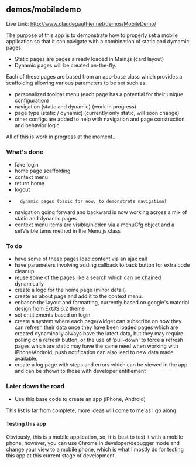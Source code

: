 ## demos/mobiledemo

Live Link: http://www.claudegauthier.net/demos/MobileDemo/

The purpose of this app is to demonstrate how to properly set a mobile application so that it can navigate with a combination of static and dymamic pages.

- Static pages are pages already loaded in Main.js (card layout)
- Dynamic pages will be created on-the-fly.

Each of these pages are based from an app-base class which provides a scaffolding allowing various parameters to be set such as:
-	personalized toolbar menu (each page has a potential for their unique configuration)
-	navigation (static and dynamic) (work in progress)
-	page type (static / dynamic) (currently only static, will soon change)
-	other configs are added to help with navigation and page construction and behavior logic

All of this is work in progress at the moment..

### What's done

-	fake login
-	home page scaffolding
-	context menu
-	return home
-	logout
-   	dynamic pages (basic for now, to demonstrate navigation)
-	navigation going forward and backward is now working across a mix of static and dynamic pages
-	context menu items are visible/hidden via a menuCfg object and a setVisibleItems method in the Menu.js class

### To do

-	have some of these pages load content via an ajax call
-	have parameters involving adding callback to back button for extra code cleanup
-	reuse some of the pages like a search which can be chained dynamically
-	create a logo for the home page (minor detail)
-	create an about page and add it to the context menu.
-	enhance the layout and formatting, currently based on google's material design from ExtJS 6.2 theme
-	set entitlements based on login
-	create a system where each page/widget can subscribe on how they can refresh their data once they have been loaded
	pages which are created dynamically always have the latest data, but they may require polling or a refresh button, or the use of 'pull-down' to force a refresh
	pages which are static may have the same need
	when working with iPhone/Android, push notification can also lead to new data made available.
-	create a log page with steps and errors which can be viewed in the app and can be shown to those with developer entitlement	

### Later down the road
-	Use this base code to create an app (iPhone, Android)

This list is far from complete, more ideas will come to me as I go along.

#### Testing this app
 Obviously, this is a mobile application, so, it is best to test it with a mobile phone, however, you can use Chrome in developer/debugger mode and change your view to a mobile phone, which is what I mostly do for testing this app at this current stage of development.
